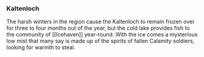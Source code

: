 ### Kaltenloch

The harsh winters in the region cause the Kaltenloch to remain frozen over for three to four months out of the year, but the cold lake provides fish to the community of [[Icehaven]] year-round. With the ice comes a mysterious low mist that many say is made up of the spirits of fallen Calamity soldiers, looking for warmth to steal.
